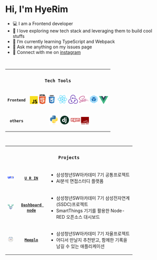 <h1>Hi, I'm HyeRim</h1>

- 💻 I am a Frontend developer
- 💙 I love exploring new tech stack and leveraging them to build cool stuffs
- 🌱 I’m currently learning TypeScript and Webpack
- 📝 Ask me anything on my issues page
- 📧 Connect with me on [instagram](https://instagram.com/dv_hroo)

<br>
<table style="width:80%">
    <tr>
        <td colspan="2" align="center">
            <h3><code>Tech Tools</code></h3>
        </td>
    </tr>
    <tr>
    	<td align="center">
            <code><b>Frontend</b></code>
        </td>
        <td align="center">
            <p>
                <code><img title="Javascript" height="25" src="images/javascript.svg"></code>
                <code><img title="HTML5" height="30" src="images/html5.svg"></code>
                <code><img title="CSS" height="30" src="images/css.svg"></code>
                <code><img title="React" height="30" src="images/react-original.svg"></code>
                <code><img title="Redux" height="30" src="images/redux.svg"></code>
                <code><img title="SASS" height="30" src="images/sass.svg"></code>
                <code><img title="webpack" height="30" src="images/webpack.svg"></code>
                <code><img title="vuejs" height="25" src="images/vuejs.svg"></code>
            </p>
        </td>
    </tr>
    <tr>
        <td align="center">
            <code><b>others</b></code>
        </td>
        <td align="center">
            <p>
                <code><img title="Python" height="30" src="images/python-original.svg"></code>
                <code><img title="Django" height="30" src="images/django.png"></code>
                <code><img title="npm" height="30" src="images/npm.svg"></code>
                <code><img title="nodered" height="25" src="images/node-red.svg"></code>
            </p>
        </td>
    </tr>
</table>

<br>

<table style="width:80%">
    <tr>
        <td colspan="3" align="center">
            <h3><code>Projects</code></h3>
        </td>
    </tr>
    <tr>
        <td>
            <img title="U-R-IN" width="40" src="images/pjt-urin"></img>
        </td>
    	<td align="center">
            <a href="https://github.com/hrookim/U-R-IN">
            <code><b>U R IN</b></code>
            </a>
        </td>
        <td>
            <ul style="align-items: center">
                <li>
                삼성청년SW아카데미 7기 공통프로젝트
                </li>
                <li>
                AI분석 면접스터디 플랫폼
                </li>
            </ul>
        </td>
    </tr>
    <tr>
        <td>
            <img title="dashboard" width="40" src="images/pjt-dashboard"></img>
        </td>
        <td align="center">
            <a href="https://github.com/SoopSASM/SamsungAutomationStudio">
            <code><b>Dashboard node</b></code>
            </a>
        </td>
        <td>
            <ul style="align-items: center">
                <li>
                삼성청년SW아카데미 7기 삼성전자연계(SSDC)프로젝트
                </li>
                <li>
                SmartThings 기기를 활용한 Node-RED 오픈소스 대시보드
                </li>
            </ul>
        </td>
    </tr>
    <tr>
        <td>
            <img title="meeplo" width="40" src="images/pjt-meeplo"></img>
        </td>
        <td align="center">
            <a href="https://github.com/MEEPLO/MEEPLO">
            <code><b>Meeplo</b></code>
            </a>
        </td>
        <td>
            <ul style="align-items: center">
                <li>
                삼성청년SW아카데미 7기 자율프로젝트
                </li>
                <li>
                어디서 만날지 추천받고, 함께한 기록을 남길 수 있는 애플리케이션
                </li>
            </ul>
        </td>
    </tr>
</table>

<br>
